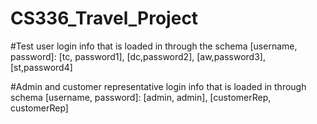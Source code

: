# CS336_Travel_Project


#Test user login info that is loaded in through the schema [username, password]: [tc, password1], [dc,password2], [aw,password3], [st,password4]

#Admin and customer representative login info that is loaded in through schema [username, password]: [admin, admin], [customerRep, customerRep]
